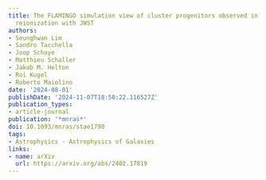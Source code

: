 ```yaml
---
title: The FLAMINGO simulation view of cluster progenitors observed in the epoch of
  reionization with JWST
authors:
- Seunghwan Lim
- Sandro Tacchella
- Joop Schaye
- Matthieu Schaller
- Jakob M. Helton
- Roi Kugel
- Roberto Maiolino
date: '2024-08-01'
publishDate: '2024-11-07T18:50:22.116527Z'
publication_types:
- article-journal
publication: '*mnras*'
doi: 10.1093/mnras/stae1790
tags:
- Astrophysics - Astrophysics of Galaxies
links:
- name: arXiv
  url: https://arxiv.org/abs/2402.17819
---
```

